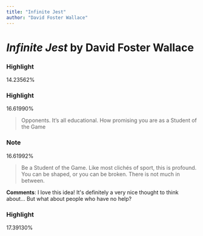 ```yaml
---
title: "Infinite Jest"
author: "David Foster Wallace"
---
```

  
# *Infinite Jest* by David Foster Wallace

### Highlight
  
14.23562%
  
> 

### Highlight
  
16.61990%
  
> Opponents. It’s all educational. How promising you are as a Student of the Game

### Note
  
16.61992%
  
> Be a Student of the Game. Like most clichés of sport, this is profound. You can be shaped, or you can be broken. There is not much in between.

**Comments**: I love this idea! It's definitely a very nice thought to think about... But what about people who have no help?

### Highlight
  
17.39130%
  
> 